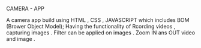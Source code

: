 CAMERA - APP

A camera app build using HTML , CSS , JAVASCRIPT  which includes BOM (Brower Object Model);
Having the functionality of Rcording videos , capturing images .
Filter can be applied on images . 
Zoom IN ans OUT video and image .